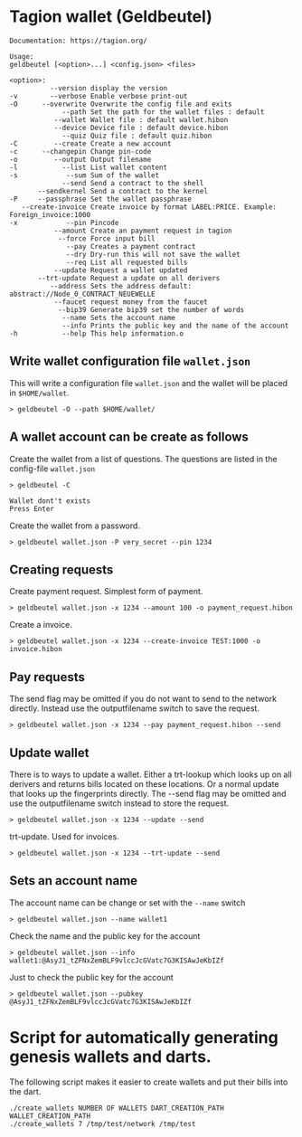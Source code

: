 ﻿# Tagion wallet (Geldbeutel)

```
Documentation: https://tagion.org/

Usage:
geldbeutel [<option>...] <config.json> <files>

<option>:
          --version display the version
-v        --verbose Enable verbose print-out
-O      --overwrite Overwrite the config file and exits
             --path Set the path for the wallet files : default 
           --wallet Wallet file : default wallet.hibon
           --device Device file : default device.hibon
             --quiz Quiz file : default quiz.hibon
-C         --create Create a new account
-c      --changepin Change pin-code
-o         --output Output filename
-l           --list List wallet content
-s            --sum Sum of the wallet
             --send Send a contract to the shell
       --sendkernel Send a contract to the kernel
-P     --passphrase Set the wallet passphrase
   --create-invoice Create invoice by format LABEL:PRICE. Example: Foreign_invoice:1000
-x            --pin Pincode
           --amount Create an payment request in tagion
            --force Force input bill
              --pay Creates a payment contract
              --dry Dry-run this will not save the wallet
              --req List all requested bills
           --update Request a wallet updated
       --trt-update Request a update on all derivers
          --address Sets the address default: abstract://Node_0_CONTRACT_NEUEWELLE
           --faucet request money from the faucet
            --bip39 Generate bip39 set the number of words
             --name Sets the account name
             --info Prints the public key and the name of the account
-h           --help This help information.o
```

## Write wallet configuration file `wallet.json`
This will write a configuration file `wallet.json` and the wallet will be placed in `$HOME/wallet`.  
```
> geldbeutel -O --path $HOME/wallet/
```

## A wallet account can be create as follows

Create the wallet from a list of questions. The questions are listed in the config-file `wallet.json`
```
> geldbeutel -C

Wallet dont't exists
Press Enter
```
Create the wallet from a password.
```
> geldbeutel wallet.json -P very_secret --pin 1234
```

## Creating requests
Create payment request. Simplest form of payment.
```
> geldbeutel wallet.json -x 1234 --amount 100 -o payment_request.hibon
```
Create a invoice.

```
> geldbeutel wallet.json -x 1234 --create-invoice TEST:1000 -o invoice.hibon
```

## Pay requests
The send flag may be omitted if you do not want to send to the network directly. Instead use the outputfilename switch to save the request.
```
> geldbeutel wallet.json -x 1234 --pay payment_request.hibon --send
```

## Update wallet
There is to ways to update a wallet. Either a trt-lookup which looks up on all derivers and returns bills located on these locations. Or a normal update that looks up the fingerprints directly.
The --send flag may be omitted and use the outputfilename switch instead to store the request.

```
> geldbeutel wallet.json -x 1234 --update --send
```
trt-update. Used for invoices.

```
> geldbeutel wallet.json -x 1234 --trt-update --send
```

## Sets an account name 
The account name can be change or set with the `--name` switch
```
> geldbeutel wallet.json --name wallet1
```
Check the name and the public key for the account
```
> geldbeutel wallet.json --info
wallet1:@AsyJ1_tZFNxZemBLF9vlccJcGVatc7G3KISAwJeKbIZf
```
Just to check the public key for the account
```
> geldbeutel wallet.json --pubkey
@AsyJ1_tZFNxZemBLF9vlccJcGVatc7G3KISAwJeKbIZf
```


# Script for automatically generating genesis wallets and darts.
The following script makes it easier to create wallets and put their bills into the dart.
```
./create_wallets NUMBER OF WALLETS DART_CREATION_PATH WALLET_CREATION_PATH 
./create_wallets 7 /tmp/test/network /tmp/test
```
